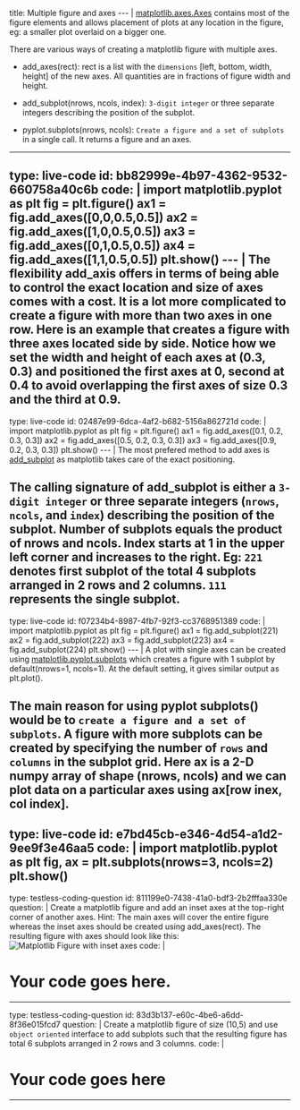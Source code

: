 title: Multiple figure and axes
--- |
  [matplotlib.axes.Axes](https://matplotlib.org/api/axes_api.html#matplotlib.axes.Axes) contains most of the figure elements and allows placement of plots at any location in the figure, eg: a smaller plot overlaid on a bigger one.

  There are various ways of creating a matplotlib figure with multiple axes.

  * add_axes(rect): rect is a list with the `dimensions` [left, bottom, width, height] of the new axes. All quantities are in fractions of figure width and height.

  * add_subplot(nrows, ncols, index): `3-digit integer` or three separate integers describing the position of the subplot.

  * pyplot.subplots(nrows, ncols): `Create a figure and a set of subplots` in a single call. It returns a figure and an axes.
---
type: live-code
id: bb82999e-4b97-4362-9532-660758a40c6b
code: |
  import matplotlib.pyplot as plt
  fig = plt.figure()
  ax1 = fig.add_axes([0,0,0.5,0.5])
  ax2 = fig.add_axes([1,0,0.5,0.5])
  ax3 = fig.add_axes([0,1,0.5,0.5])
  ax4 = fig.add_axes([1,1,0.5,0.5])
  plt.show()
--- |
  The flexibility add_axis offers in terms of being able to control the exact location and size of axes comes with a cost. It is a lot more complicated to create a figure with more than two axes in one row. Here is an example that creates a figure with three axes located side by side. Notice how we set the width and height of each axes at (0.3, 0.3) and positioned the first axes at 0, second at 0.4 to avoid overlapping the first axes of size 0.3 and the third at 0.9.
---
type: live-code
id: 02487e99-6dca-4af2-b682-5156a862721d
code: |
  import matplotlib.pyplot as plt
  fig = plt.figure()
  ax1 = fig.add_axes([0.1, 0.2, 0.3, 0.3])
  ax2 = fig.add_axes([0.5, 0.2, 0.3, 0.3])
  ax3 = fig.add_axes([0.9, 0.2, 0.3, 0.3])
  plt.show()
--- |
  The most prefered method to add axes is [add_subplot](https://matplotlib.org/api/_as_gen/matplotlib.figure.Figure.html#matplotlib.figure.Figure.add_subplot) as matplotlib takes care of the exact positioning.

  The calling signature of  add_subplot is either a `3-digit integer` or three separate integers (`nrows`, `ncols`, and `index`) describing the position of the subplot. Number of subplots equals the product of nrows and ncols. Index starts at 1 in the upper left corner and increases to the right. Eg: `221` denotes first subplot of the total 4 subplots arranged in 2 rows and 2 columns. `111` represents the single subplot.
---
type: live-code
id: f07234b4-8987-4fb7-92f3-cc3768951389
code: |
  import matplotlib.pyplot as plt
  fig = plt.figure()
  ax1 = fig.add_subplot(221)
  ax2 = fig.add_subplot(222)
  ax3 = fig.add_subplot(223)
  ax4 = fig.add_subplot(224)
  plt.show()
--- |
  A plot with single axes can be created using [matplotlib.pyplot.subplots](https://matplotlib.org/api/_as_gen/matplotlib.pyplot.subplots.html) which creates a figure with 1 subplot by default(nrows=1, ncols=1). At the default setting, it gives similar output as plt.plot().

  The main reason for using pyplot subplots() would be to `create a figure and a set of subplots`. A figure with more subplots can be created by specifying the number of `rows` and `columns` in the subplot grid. Here ax is a 2-D numpy array of shape (nrows, ncols) and we can plot data on a particular axes using ax[row inex, col index].
---
type: live-code
id: e7bd45cb-e346-4d54-a1d2-9ee9f3e46aa5
code: |
  import matplotlib.pyplot as plt
  fig, ax = plt.subplots(nrows=3, ncols=2)
  plt.show()
---
type: testless-coding-question
id: 811199e0-7438-41a0-bdf3-2b2fffaa330e
question: |
  Create a matplotlib figure and add an inset axes at the top-right corner of another axes. Hint: The main axes will cover the entire figure whereas the inset axes should be created using add_axes(rect). The resulting figure with axes should look like this:
  ![Matplotlib Figure with inset axes](assets/img/axes_inset.png)
code: |
  # Your code goes here.

---
type: testless-coding-question
id: 83d3b137-e60c-4be6-a6dd-8f36e015fcd7
question: |
  Create a matplotlib figure of size (10,5) and use `object oriented` interface to add subplots such that the resulting figure has total 6 subplots arranged in 2 rows and 3 columns.
code: |
  # Your code goes here
---
